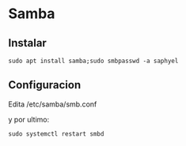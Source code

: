 # Samba

## Instalar
```
sudo apt install samba;sudo smbpasswd -a saphyel
```

## Configuracion
Edita /etc/samba/smb.conf

y por ultimo:
```
sudo systemctl restart smbd
```